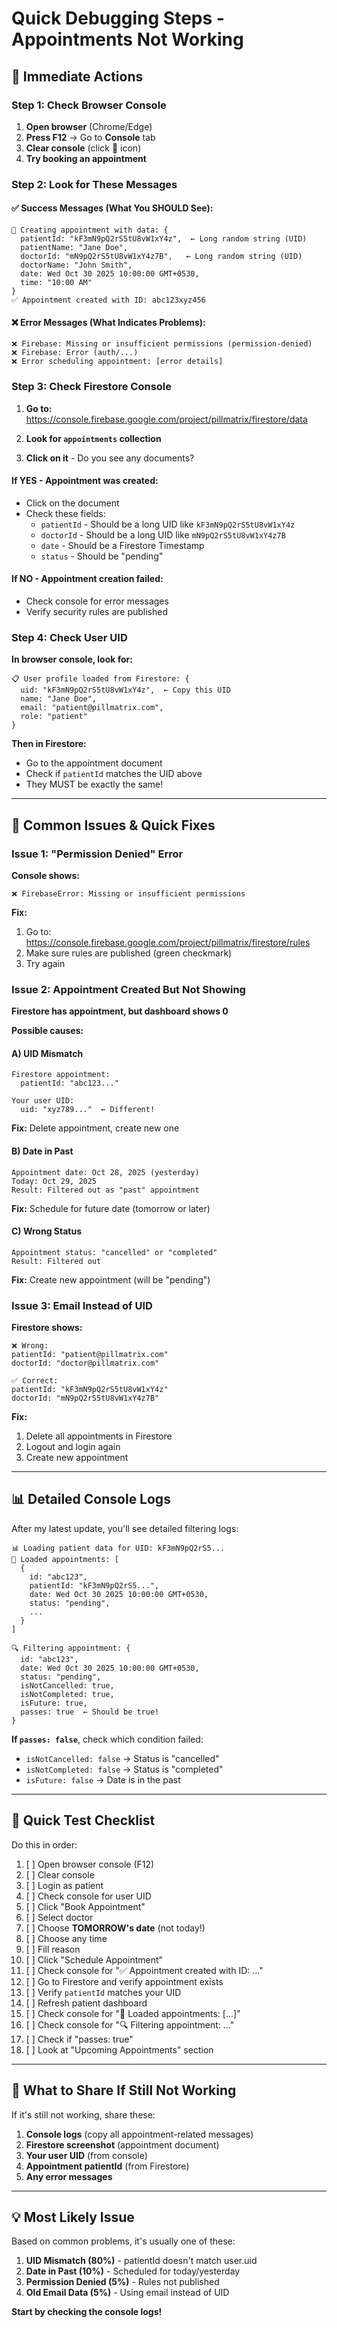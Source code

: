 # Quick Debugging Steps - Appointments Not Working

## 🚨 Immediate Actions

### Step 1: Check Browser Console

1. **Open browser** (Chrome/Edge)
2. **Press F12** → Go to **Console** tab
3. **Clear console** (click 🚫 icon)
4. **Try booking an appointment**

### Step 2: Look for These Messages

#### ✅ **Success Messages (What You SHOULD See):**

```
📅 Creating appointment with data: {
  patientId: "kF3mN9pQ2rS5tU8vW1xY4z",  ← Long random string (UID)
  patientName: "Jane Doe",
  doctorId: "mN9pQ2rS5tU8vW1xY4z7B",   ← Long random string (UID)
  doctorName: "John Smith",
  date: Wed Oct 30 2025 10:00:00 GMT+0530,
  time: "10:00 AM"
}
✅ Appointment created with ID: abc123xyz456
```

#### ❌ **Error Messages (What Indicates Problems):**

```
❌ Firebase: Missing or insufficient permissions (permission-denied)
❌ Firebase: Error (auth/...)
❌ Error scheduling appointment: [error details]
```

### Step 3: Check Firestore Console

1. **Go to:** https://console.firebase.google.com/project/pillmatrix/firestore/data

2. **Look for `appointments` collection**

3. **Click on it** - Do you see any documents?

#### If YES - Appointment was created:
- Click on the document
- Check these fields:
  - `patientId` - Should be a long UID like `kF3mN9pQ2rS5tU8vW1xY4z`
  - `doctorId` - Should be a long UID like `mN9pQ2rS5tU8vW1xY4z7B`
  - `date` - Should be a Firestore Timestamp
  - `status` - Should be "pending"

#### If NO - Appointment creation failed:
- Check console for error messages
- Verify security rules are published

### Step 4: Check User UID

**In browser console, look for:**
```
📋 User profile loaded from Firestore: {
  uid: "kF3mN9pQ2rS5tU8vW1xY4z",  ← Copy this UID
  name: "Jane Doe",
  email: "patient@pillmatrix.com",
  role: "patient"
}
```

**Then in Firestore:**
- Go to the appointment document
- Check if `patientId` matches the UID above
- They MUST be exactly the same!

---

## 🔧 Common Issues & Quick Fixes

### Issue 1: "Permission Denied" Error

**Console shows:**
```
❌ FirebaseError: Missing or insufficient permissions
```

**Fix:**
1. Go to: https://console.firebase.google.com/project/pillmatrix/firestore/rules
2. Make sure rules are published (green checkmark)
3. Try again

### Issue 2: Appointment Created But Not Showing

**Firestore has appointment, but dashboard shows 0**

**Possible causes:**

#### A) UID Mismatch
```
Firestore appointment:
  patientId: "abc123..."

Your user UID:
  uid: "xyz789..."  ← Different!
```

**Fix:** Delete appointment, create new one

#### B) Date in Past
```
Appointment date: Oct 28, 2025 (yesterday)
Today: Oct 29, 2025
Result: Filtered out as "past" appointment
```

**Fix:** Schedule for future date (tomorrow or later)

#### C) Wrong Status
```
Appointment status: "cancelled" or "completed"
Result: Filtered out
```

**Fix:** Create new appointment (will be "pending")

### Issue 3: Email Instead of UID

**Firestore shows:**
```
❌ Wrong:
patientId: "patient@pillmatrix.com"
doctorId: "doctor@pillmatrix.com"

✅ Correct:
patientId: "kF3mN9pQ2rS5tU8vW1xY4z"
doctorId: "mN9pQ2rS5tU8vW1xY4z7B"
```

**Fix:**
1. Delete all appointments in Firestore
2. Logout and login again
3. Create new appointment

---

## 📊 Detailed Console Logs

After my latest update, you'll see detailed filtering logs:

```
📊 Loading patient data for UID: kF3mN9pQ2rS5...
📅 Loaded appointments: [
  {
    id: "abc123",
    patientId: "kF3mN9pQ2rS5...",
    date: Wed Oct 30 2025 10:00:00 GMT+0530,
    status: "pending",
    ...
  }
]

🔍 Filtering appointment: {
  id: "abc123",
  date: Wed Oct 30 2025 10:00:00 GMT+0530,
  status: "pending",
  isNotCancelled: true,
  isNotCompleted: true,
  isFuture: true,
  passes: true  ← Should be true!
}
```

**If `passes: false`**, check which condition failed:
- `isNotCancelled: false` → Status is "cancelled"
- `isNotCompleted: false` → Status is "completed"
- `isFuture: false` → Date is in the past

---

## 🎯 Quick Test Checklist

Do this in order:

1. [ ] Open browser console (F12)
2. [ ] Clear console
3. [ ] Login as patient
4. [ ] Check console for user UID
5. [ ] Click "Book Appointment"
6. [ ] Select doctor
7. [ ] Choose **TOMORROW's date** (not today!)
8. [ ] Choose any time
9. [ ] Fill reason
10. [ ] Click "Schedule Appointment"
11. [ ] Check console for "✅ Appointment created with ID: ..."
12. [ ] Go to Firestore and verify appointment exists
13. [ ] Verify `patientId` matches your UID
14. [ ] Refresh patient dashboard
15. [ ] Check console for "📅 Loaded appointments: [...]"
16. [ ] Check console for "🔍 Filtering appointment: ..."
17. [ ] Check if "passes: true"
18. [ ] Look at "Upcoming Appointments" section

---

## 📸 What to Share If Still Not Working

If it's still not working, share these:

1. **Console logs** (copy all appointment-related messages)
2. **Firestore screenshot** (appointment document)
3. **Your user UID** (from console)
4. **Appointment patientId** (from Firestore)
5. **Any error messages**

---

## 💡 Most Likely Issue

Based on common problems, it's usually one of these:

1. **UID Mismatch (80%)** - patientId doesn't match user.uid
2. **Date in Past (10%)** - Scheduled for today/yesterday
3. **Permission Denied (5%)** - Rules not published
4. **Old Email Data (5%)** - Using email instead of UID

**Start by checking the console logs!**
